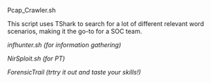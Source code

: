 
Pcap_Crawler.sh

This script uses TShark to search for a lot of different relevant word scenarios, making it the go-to for a SOC team.

*infhunter.sh (for information gathering)*


*NirSploit.sh (for PT)*


*ForensicTrail (trtry it out and taste your skills!)*